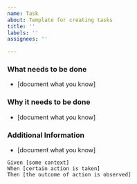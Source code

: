 ```yaml
---
name: Task
about: Template for creating tasks
title: ''
labels: ''
assignees: ''

---
```


### What needs to be done
 * [document what you know]

 ### Why it needs to be done
 * [document what you know]
 
 ### Additional Information  
 * [document what you know]
   
 ```gherkin
 Given [some context]
 When [certain action is taken]
 Then [the outcome of action is observed]
 ```

